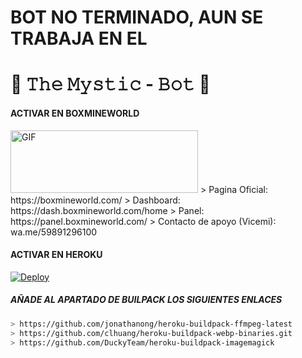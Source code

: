 # BOT NO TERMINADO, AUN SE TRABAJA EN EL 

# 🧿 𝚃𝚑𝚎 𝙼𝚢𝚜𝚝𝚒𝚌 - 𝙱𝚘𝚝 🔮

#### ACTIVAR EN BOXMINEWORLD
<img src="https://i.imgur.com/RIpBF5u.png" alt="GIF" width="300" height="100"/>
> Pagina Oficial: https://boxmineworld.com/
> Dashboard: https://dash.boxmineworld.com/home
> Panel: https://panel.boxmineworld.com/
> Contacto de apoyo (Vicemi): wa.me/59891296100 

#### ACTIVAR EN HEROKU
[![Deploy](https://www.herokucdn.com/deploy/button.svg)](https://heroku.com/deploy?template=https://github.com/BrunoSobrino/TheMystic-Bot-MD)

##### AÑADE AL APARTADO DE BUILPACK LOS SIGUIENTES ENLACES
```bash
> https://github.com/jonathanong/heroku-buildpack-ffmpeg-latest
> https://github.com/clhuang/heroku-buildpack-webp-binaries.git
> https://github.com/DuckyTeam/heroku-buildpack-imagemagick
```
